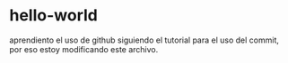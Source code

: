 # hello-world
aprendiento el uso de github
siguiendo el tutorial para el uso del commit, por eso estoy modificando este archivo.
